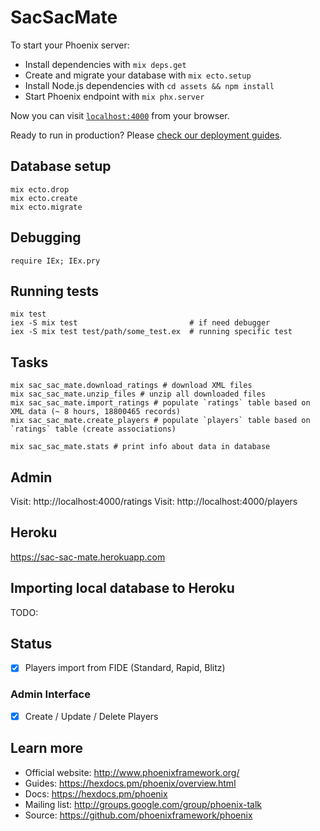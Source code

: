 # SacSacMate

To start your Phoenix server:

  * Install dependencies with `mix deps.get`
  * Create and migrate your database with `mix ecto.setup`
  * Install Node.js dependencies with `cd assets && npm install`
  * Start Phoenix endpoint with `mix phx.server`

Now you can visit [`localhost:4000`](http://localhost:4000) from your browser.

Ready to run in production? Please [check our deployment guides](https://hexdocs.pm/phoenix/deployment.html).


## Database setup

```
mix ecto.drop
mix ecto.create
mix ecto.migrate
```

## Debugging

```
require IEx; IEx.pry
```

## Running tests

```
mix test
iex -S mix test                         # if need debugger
iex -S mix test test/path/some_test.ex  # running specific test
```

## Tasks

```
mix sac_sac_mate.download_ratings # download XML files
mix sac_sac_mate.unzip_files # unzip all downloaded files
mix sac_sac_mate.import_ratings # populate `ratings` table based on XML data (~ 8 hours, 18800465 records)
mix sac_sac_mate.create_players # populate `players` table based on `ratings` table (create associations)

mix sac_sac_mate.stats # print info about data in database
```

## Admin

Visit: http://localhost:4000/ratings
Visit: http://localhost:4000/players

## Heroku

https://sac-sac-mate.herokuapp.com

## Importing local database to Heroku

TODO:

## Status
- [x] Players import from FIDE (Standard, Rapid, Blitz)

### Admin Interface
- [x] Create / Update / Delete Players

## Learn more

  * Official website: http://www.phoenixframework.org/
  * Guides: https://hexdocs.pm/phoenix/overview.html
  * Docs: https://hexdocs.pm/phoenix
  * Mailing list: http://groups.google.com/group/phoenix-talk
  * Source: https://github.com/phoenixframework/phoenix
